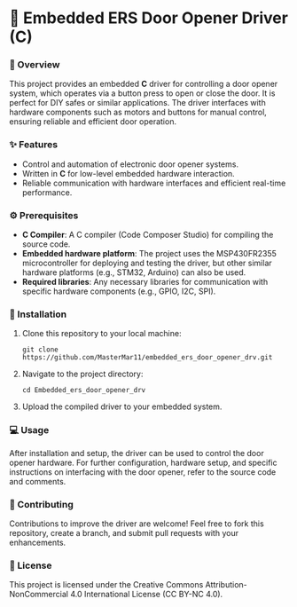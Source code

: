 <h1><b>🚪 Embedded ERS Door Opener Driver (C)</b></h1>

<h3><b>📖 Overview</b></h3>
<p>This project provides an embedded <b>C</b> driver for controlling a door opener system, which operates via a button press to open or close the door. It is perfect for DIY safes or similar applications. The driver interfaces with hardware components such as motors and buttons for manual control, ensuring reliable and efficient door operation.</p>

<h3><b>✨ Features</b></h3>
<ul>
  <li>Control and automation of electronic door opener systems.</li>
  <li>Written in <b>C</b> for low-level embedded hardware interaction.</li>
  <li>Reliable communication with hardware interfaces and efficient real-time performance.</li>
</ul>

<h3><b>⚙️ Prerequisites</b></h3>
<ul>
  <li><b>C Compiler</b>: A C compiler (Code Composer Studio) for compiling the source code.</li>
  <li><b>Embedded hardware platform</b>: The project uses the MSP430FR2355 microcontroller for deploying and testing the driver, but other similar hardware platforms (e.g., STM32, Arduino) can also be used.</li>
  <li><b>Required libraries</b>: Any necessary libraries for communication with specific hardware components (e.g., GPIO, I2C, SPI).</li>
</ul>

<h3><b>🔧 Installation</b></h3>
<ol>
  <li>Clone this repository to your local machine:
    <pre><code>git clone https://github.com/MasterMar11/embedded_ers_door_opener_drv.git</code></pre>
  </li>
  <li>Navigate to the project directory:
    <pre><code>cd Embedded_ers_door_opener_drv</code></pre>
  </li>
  <li>Upload the compiled driver to your embedded system.</li>
</ol>

<h3><b>💻 Usage</b></h3>
<p>After installation and setup, the driver can be used to control the door opener hardware. For further configuration, hardware setup, and specific instructions on interfacing with the door opener, refer to the source code and comments.</p>

<h3><b>🙌 Contributing</b></h3>
<p>Contributions to improve the driver are welcome! Feel free to fork this repository, create a branch, and submit pull requests with your enhancements.</p>

<h3><b>📜 License</b></h3>
<p>This project is licensed under the Creative Commons Attribution-NonCommercial 4.0 International License (CC BY-NC 4.0).</p>
